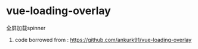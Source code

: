 # vue-loading-overlay
全屏加载spinner

1. code borrowed from : <https://github.com/ankurk91/vue-loading-overlay>
